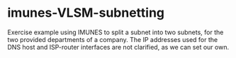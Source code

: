 # imunes-VLSM-subnetting
Exercise example using IMUNES to split a subnet into two subnets, for the two provided departments of a company. 
The IP addresses used for the DNS host and ISP-router interfaces are not clarified, as we can set our own.
